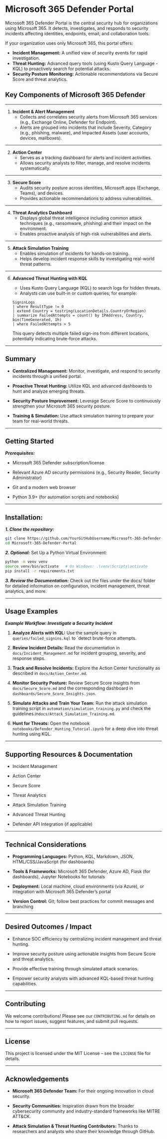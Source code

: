 # Microsoft 365 Defender Portal

Microsoft 365 Defender Portal is the central security hub for organizations using Microsoft 365. It detects, investigates, and responds to security incidents affecting identities, endpoints, email, and collaboration tools.

If your organization uses only Microsoft 365, this portal offers:
- **Incident Management:** A unified view of security events for rapid investigation.
- **Threat Hunting:** Advanced query tools (using Kusto Query Language - KQL) to proactively search for potential attacks.
- **Security Posture Monitoring:** Actionable recommendations via Secure Score and threat analytics.

## Key Components of Microsoft 365 Defender

---

1. **Incident & Alert Management**
   - Collects and correlates security alerts from Microsoft 365 services (e.g., Exchange Online, Defender for Endpoint).
   - Alerts are grouped into incidents that include Severity, Category (e.g., phishing, malware), and Impacted Assets (user accounts, devices, mailboxes).

---

2. **Action Center**
   - Serves as a tracking dashboard for alerts and incident activities.
   - Allows security analysts to filter, manage, and resolve incidents systematically.

---

3. **Secure Score**
   - Audits security posture across identities, Microsoft apps (Exchange, Teams), and devices.
   - Provides actionable recommendations to address vulnerabilities.

---

4. **Threat Analytics Dashboard**
   - Displays global threat intelligence including common attack techniques (e.g., ransomware, phishing) and their impact on the environment.
   - Enables proactive analysis of high-risk vulnerabilities and alerts.

---

5. **Attack Simulation Training**
   - Enables simulation of incidents for hands-on training.
   - Helps develop incident response skills by investigating real-world threat patterns.

---

6. **Advanced Threat Hunting with KQL**
   - Uses Kusto Query Language (KQL) to search logs for hidden threats.
   - Analysts can use built-in or custom queries; for example:

   ```kusto
   SigninLogs
   | where ResultType != 0
   | extend Country = tostring(LocationDetails.CountryOrRegion)
   | summarize FailedAttempts = count() by IPAddress, Country, bin(TimeGenerated, 1h)
   | where FailedAttempts > 5
   ```
   This query detects multiple failed sign-ins from different locations, potentially indicating brute-force attacks.
   
---

## Summary

- **Centralized Management:** Monitor, investigate, and respond to security incidents through a unified portal.

- **Proactive Threat Hunting:** Utilize KQL and advanced dashboards to hunt and analyze emerging threats.

- **Security Posture Improvement:** Leverage Secure Score to continuously strengthen your Microsoft 365 security posture.

- **Training & Simulation:** Use attack simulation training to prepare your team for real-world threats.

---

## Getting Started

***Prerequisites:***

- Microsoft 365 Defender subscription/license

- Relevant Azure AD security permissions (e.g., Security Reader, Security Administrator)

- Git and a modern web browser

- Python 3.9+ (for automation scripts and notebooks)

---

## Installation:

***1. Clone the repository:***

```bash
git clone https://github.com/YourGitHubUsername/Microsoft-365-Defender-Portal.git
cd Microsoft-365-Defender-Portal
```

***2. Optional:*** Set Up a Python Virtual Environment:

```bash
python -m venv venv
source venv/bin/activate   # On Windows: .\venv\Scripts\activate
pip install -r requirements.txt
```

***3. Review the Documentation:*** Check out the files under the docs/ folder for detailed information on configuration, incident management, threat analytics, and more.

---

## Usage Examples

***Example Workflow: Investigate a Security Incident***

  1. **Analyze Alerts with KQL:** Use the sample query in `queries/failed_signins.kql` to `detect brute-force attempts.

  2. **Review Incident Details:** Read the documentation in `docs/Incident_Management.md` for incident grouping, severity, and response steps.

  3. **Track and Resolve Incidents:** Explore the Action Center functionality as described in `docs/Action_Center.md`.

  4. **Monitor Security Posture:** Review Secure Score insights from `docs/Secure_Score.md` and the corresponding dashboard in `dashboards/Secure_Score_Insights.json`.

  5. **Simulate Attacks and Train Your Team:** Run the attack simulation training script in `automation/simulation_training.py` and check the guidelines in`docs/Attack_Simulation_Training.md`.

  6. **Hunt for Threats:** Open the notebook `notebooks/Defender_Hunting_Tutorial.ipynb` for a deep dive into threat hunting using KQL.

---

## Supporting Resources & Documentation

- Incident Management

- Action Center

- Secure Score

- Threat Analytics

- Attack Simulation Training

- Advanced Threat Hunting

- Defender API Integration (if applicable)

---

## Technical Considerations

- **Programming Languages:** Python, KQL, Markdown, JSON, HTML/CSS/JavaScript (for dashboards)

- **Tools & Frameworks:** Microsoft 365 Defender, Azure AD, Flask (for dashboards), Jupyter Notebooks for tutorials

- **Deployment:** Local machine, cloud environments (via Azure), or integration with Microsoft 365 Defender’s portal

- **Version Control:** Git; follow best practices for commit messages and branching

---

## Desired Outcomes / Impact

- Enhance SOC efficiency by centralizing incident management and threat hunting.

- Improve security posture using actionable insights from Secure Score and threat analytics.

- Provide effective training through simulated attack scenarios.

- Empower security analysts with advanced KQL-based threat hunting capabilities.

---

## Contributing

We welcome contributions! Please see our `CONTRIBUTING.md` for details on how to report issues, suggest features, and submit pull requests.

---

## License

This project is licensed under the MIT License – see the `LICENSE` file for details.

---

## Acknowledgements

- **Microsoft 365 Defender Team:** For their ongoing innovation in cloud security.

- **Security Communities:** Inspiration drawn from the broader cybersecurity community and industry-standard frameworks like MITRE ATT&CK.

- **Attack Simulation & Threat Hunting Contributors:** Thanks to researchers and analysts who share their knowledge through GitHub.

